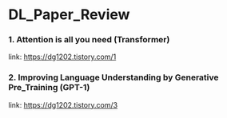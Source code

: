 # DL_Paper_Review

### 1. Attention is all you need (Transformer)
link: https://dg1202.tistory.com/1

### 2. Improving Language Understanding by Generative Pre_Training (GPT-1) 
link: https://dg1202.tistory.com/3
